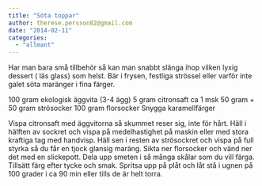```yaml
---
title: "Söta toppar"
author: therese.persson82@gmail.com
date: "2014-02-11"
categories: 
  - "allmant"
---
```


Har man bara små tillbehör så kan man snabbt slänga ihop vilken lyxig dessert ( läs glass) som helst. Bär i frysen, festliga strössel eller varför inte galet söta maränger i fina färger.

100 gram ekologisk äggvita (3-4 ägg) 5 gram citronsaft ca 1 msk 50 gram + 50 gram strösocker 100 gram florsocker Snygga karamellfärger

Vispa citronsaft med äggvitorna så skummet reser sig, inte för hårt. Häll i hälften av sockret och vispa på medelhastighet på maskin eller med stora kraftiga tag med handvisp. Häll sen i resten av strösockret och vispa på full styrka så du får en tjock glansig maräng. Sikta ner florsocker och vänd ner det med en slickepott. Dela upp smeten i så många skålar som du vill färga. Tillsätt färg efter tycke och smak. Spritsa upp på plåt och låt stå i ugnen på 100 grader i ca 90 min eller tills de är helt torra.
